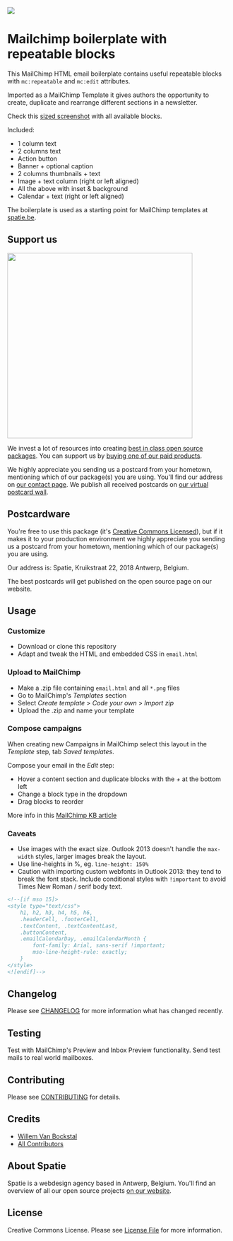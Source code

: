 
[<img src="https://github-ads.s3.eu-central-1.amazonaws.com/support-ukraine.svg?t=1" />](https://supportukrainenow.org)


# Mailchimp boilerplate with repeatable blocks

This MailChimp HTML email boilerplate contains useful repeatable blocks with `mc:repeatable` and `mc:edit` attributes. 

Imported as a MailChimp Template it gives authors the opportunity to create, duplicate and rearrange different sections in a newsletter. 

Check this [sized screenshot](src/preview.png) with all available blocks.

Included:

- 1 column text
- 2 columns text
- Action button
- Banner + optional caption
- 2 columns thumbnails + text
- Image + text column (right or left aligned)
- All the above with inset & background
- Calendar + text (right or left aligned)

The boilerplate is used as a starting point for MailChimp templates at [spatie.be](https://spatie.be).

## Support us

[<img src="https://github-ads.s3.eu-central-1.amazonaws.com/mailchimp-boilerplate.jpg?t=1" width="419px" />](https://spatie.be/github-ad-click/mailchimp-boilerplate)

We invest a lot of resources into creating [best in class open source packages](https://spatie.be/open-source). You can support us by [buying one of our paid products](https://spatie.be/open-source/support-us).

We highly appreciate you sending us a postcard from your hometown, mentioning which of our package(s) you are using. You'll find our address on [our contact page](https://spatie.be/about-us). We publish all received postcards on [our virtual postcard wall](https://spatie.be/open-source/postcards).

## Postcardware

You're free to use this package (it's [Creative Commons Licensed](LICENSE.md)), but if it makes it to your production environment we highly appreciate you sending us a postcard from your hometown, mentioning which of our package(s) you are using.

Our address is: Spatie, Kruikstraat 22, 2018 Antwerp, Belgium.

The best postcards will get published on the open source page on our website.

## Usage

### Customize

- Download or clone this repository
- Adapt and tweak the HTML and embedded CSS in `email.html`

### Upload to MailChimp

- Make a .zip file containing `email.html` and all `*.png` files
- Go to MailChimp's _Templates_ section 
- Select _Create template_ > _Code your own_ > _Import zip_
- Upload the .zip and name your template

### Compose campaigns

When creating new Campaigns in MailChimp select this layout in the _Template_ step, tab _Saved templates_.

Compose your email in the _Edit_ step:
- Hover a content section and duplicate blocks with the *+* at the bottom left
- Change a block type in the dropdown
- Drag blocks to reorder

More info in this [MailChimp KB article](http://kb.mailchimp.com/templates/basic-and-themes/repeatable-or-variable-content-blocks)

### Caveats

- Use images with the exact size. Outlook 2013 doesn't handle the `max-width` styles, larger images break the layout.
- Use line-heights in %, eg. `line-height: 150%`
- Caution with importing custom webfonts in Outlook 2013: they tend to break the font stack. Include conditional styles with `!important` to avoid Times New Roman / serif body text.

```html
<!--[if mso 15]>
<style type="text/css">
    h1, h2, h3, h4, h5, h6,
    .headerCell, .footerCell,
    .textContent, .textContentLast,
    .buttonContent,
    .emailCalendarDay, .emailCalendarMonth {
        font-family: Arial, sans-serif !important;
        mso-line-height-rule: exactly;
    }
</style>
<![endif]-->
```

## Changelog

Please see [CHANGELOG](CHANGELOG.md) for more information what has changed recently.

## Testing

Test with MailChimp's Preview and Inbox Preview functionality. Send test mails to real world mailboxes.

## Contributing

Please see [CONTRIBUTING](https://github.com/spatie/.github/blob/main/CONTRIBUTING.md) for details.

## Credits

- [Willem Van Bockstal](https://github.com/willemvb)
- [All Contributors](../../contributors)

## About Spatie
Spatie is a webdesign agency based in Antwerp, Belgium. You'll find an overview of all our open source projects [on our website](https://spatie.be/opensource).

## License

Creative Commons License. Please see [License File](LICENSE.md) for more information.
